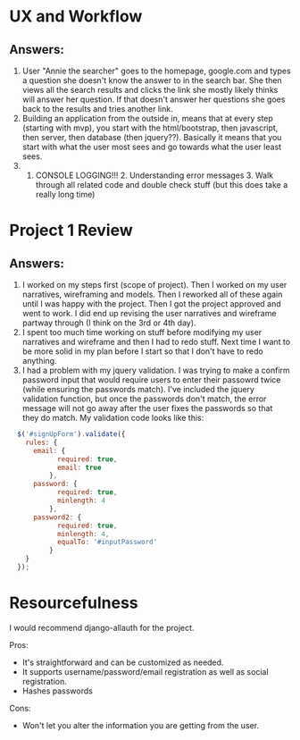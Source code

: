 UX and Workflow
===============

Answers:
--------

  1. User "Annie the searcher" goes to the homepage, google.com and types a question she doesn't know the answer to in the search bar.  She then views all the search results and clicks the link she mostly likely thinks will answer her question.  If that doesn't answer her questions she goes back to the results and tries another link.
  2. Building an application from the outside in, means that at every step (starting with mvp), you start with the html/bootstrap, then javascript, then server, then database (then jquery??). Basically it means that you start with what the user most sees and go towards what the user least sees.
  3.  1. CONSOLE LOGGING!!! 2. Understanding error messages 3. Walk through all related code and double check stuff (but this does take a really long time)


Project 1 Review
================

Answers:
--------

1. I worked on my steps first (scope of project).  Then I worked on my user narratives, wireframing and models.  Then I reworked all of these again until I was happy with the project.  Then I got the project approved and went to work.  I did end up revising the user narratives and wireframe partway through (I think on the 3rd or 4th day).
2. I spent too much time working on stuff before modifying my user narratives and wireframe and then I had to redo stuff.  Next time I want to be more solid in my plan before I start so that I don't have to redo anything.
3. I had a problem with my jquery validation.  I was trying to make a confirm password input that would require users to enter their passowrd twice (while ensuring the passwords match).  I've included the jquery validation function, but once the passwords don't match, the error message will not go away after the user fixes the passwords so that they do match.  My validation code looks like this:
```js //validations
  $('#signUpForm').validate({
    rules: {
      email: {
            required: true,
            email: true
          },
      password: {
            required: true,
            minlength: 4
          },
      password2: {
            required: true,
            minlength: 4,
            equalTo: '#inputPassword'
          }
    }
  });
```

Resourcefulness
===============

I would recommend django-allauth for the project.

Pros:
* It's straightforward and can be customized as needed.
* It supports username/password/email registration as well as social registration.
* Hashes passwords


Cons:
* Won't let you alter the information you are getting from the user.





















